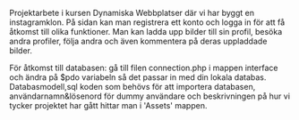 Projektarbete i kursen Dynamiska Webbplatser där vi har byggt en instagramklon. På sidan kan man registrera ett konto och logga in för att få åtkomst till olika funktioner.
Man kan ladda upp bilder till sin profil, besöka andra profiler, följa andra och även kommentera på deras uppladdade bilder.

För åtkomst till databasen: gå till filen connection.php i mappen interface och ändra på $pdo variabeln så det passar in med din lokala databas. 
Databasmodell,sql koden som behövs för att importera databasen, användarnamn&lösenord för dummy användare och beskrivningen på hur vi tycker projektet har gått hittar man i
'Assets' mappen.


